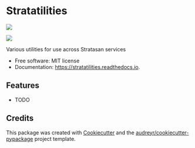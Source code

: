 
# Stratatilities


![](https://img.shields.io/travis/stratasan/stratatilities.svg)

![](https://pyup.io/repos/github/stratasan/stratatilities/shield.svg)


Various utilities for use across Stratasan services


* Free software: MIT license
* Documentation: https://stratatilities.readthedocs.io.


## Features


* TODO

## Credits


This package was created with [Cookiecutter][1] and the [audreyr/cookiecutter-pypackage][2] project template.

[1]: https://github.com/audreyr/cookiecutter
[2]: https://github.com/audreyr/cookiecutter-pypackage

